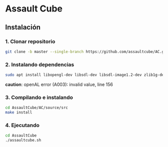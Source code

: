 # Assault Cube

## Instalación

### 1. Clonar repositorio

```bash
git clone -b master --single-branch https://github.com/assaultcube/AC.git
```

### 2. Instalando dependencias

```bash
sudo apt install libopengl-dev libsdl-dev libsdl-image1.2-dev zlib1g-dev libogg-dev libvorbis-dev libopenal-dev 
```

**caution**: openAL error (A003): invalid value, line 156

### 3. Compilando e instalando

```bash
cd AssaultCube/AC/source/src
make install
```

### 4. Ejecutando

```bash
cd AssaultCube
./assaultcube.sh
```
